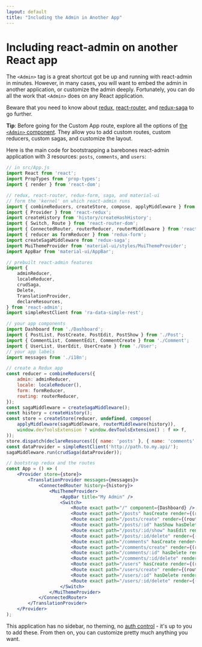 ```yaml
---
layout: default
title: "Including the Admin in Another App"
---
```


# Including react-admin on another React app

The `<Admin>` tag is a great shortcut got be up and running with react-admin in minutes. However, in many cases, you will want to embed the admin in another application, or customize the admin deeply. Fortunately, you can do all the work that `<Admin>` does on any React application.

Beware that you need to know about [redux](http://redux.js.org/), [react-router](https://github.com/reactjs/react-router), and [redux-saga](https://github.com/yelouafi/redux-saga) to go further.

**Tip**: Before going for the Custom App route, explore all the options of [the `<Admin>` component](./Admin.md). They allow you to add custom routes, custom reducers, custom sagas, and customize the layout.

Here is the main code for bootstrapping a barebones react-admin application with 3 resources: `posts`, `comments`, and `users`:

```jsx
// in src/App.js
import React from 'react';
import PropTypes from 'prop-types';
import { render } from 'react-dom';

// redux, react-router, redux-form, saga, and material-ui
// form the 'kernel' on which react-admin runs
import { combineReducers, createStore, compose, applyMiddleware } from 'redux';
import { Provider } from 'react-redux';
import createHistory from 'history/createHashHistory';
import { Switch, Route } from 'react-router-dom';
import { ConnectedRouter, routerReducer, routerMiddleware } from 'react-router-redux';
import { reducer as formReducer } from 'redux-form';
import createSagaMiddleware from 'redux-saga';
import MuiThemeProvider from 'material-ui/styles/MuiThemeProvider';
import AppBar from 'material-ui/AppBar';

// prebuilt react-admin features
import {
    adminReducer,
    localeReducer,
    crudSaga,
    Delete,
    TranslationProvider,
    declareResources,
} from 'react-admin';
import simpleRestClient from 'ra-data-simple-rest';

// your app components
import Dashboard from './Dashboard';
import { PostList, PostCreate, PostEdit, PostShow } from './Post';
import { CommentList, CommentEdit, CommentCreate } from './Comment';
import { UserList, UserEdit, UserCreate } from './User';
// your app labels
import messages from './i18n';

// create a Redux app
const reducer = combineReducers({
    admin: adminReducer,
    locale: localeReducer(),
    form: formReducer,
    routing: routerReducer,
});
const sagaMiddleware = createSagaMiddleware();
const history = createHistory();
const store = createStore(reducer, undefined, compose(
    applyMiddleware(sagaMiddleware, routerMiddleware(history)),
    window.devToolsExtension ? window.devToolsExtension() : f => f,
));
store.dispatch(declareResources([{ name: 'posts' }, { name: 'comments' }, { name: 'users' }]));
const dataProvider = simpleRestClient('http://path.to.my.api/');
sagaMiddleware.run(crudSaga(dataProvider));

// bootstrap redux and the routes
const App = () => (
    <Provider store={store}>
        <TranslationProvider messages={messages}>
            <ConnectedRouter history={history}>
                <MuiThemeProvider>
                    <AppBar title="My Admin" />
                    <Switch>
                        <Route exact path="/" component={Dashboard} />
                        <Route exact path="/posts" hasCreate render={(routeProps) => <PostList resource="posts" {...routeProps} />} />
                        <Route exact path="/posts/create" render={(routeProps) => <PostCreate resource="posts" {...routeProps} />} />
                        <Route exact path="/posts/:id" hasShow hasDelete render={(routeProps) => <PostEdit resource="posts" {...routeProps} />} />
                        <Route exact path="/posts/:id/show" hasEdit render={(routeProps) => <PostShow resource="posts" {...routeProps} />} />
                        <Route exact path="/posts/:id/delete" render={(routeProps) => <Delete resource="posts" {...routeProps} />} />
                        <Route exact path="/comments" hasCreate render={(routeProps) => <CommentList resource="comments" {...routeProps} />} />
                        <Route exact path="/comments/create" render={(routeProps) => <CommentCreate resource="comments" {...routeProps} />} />
                        <Route exact path="/comments/:id" hasDelete render={(routeProps) => <CommentEdit resource="comments" {...routeProps} />} />
                        <Route exact path="/comments/:id/delete" render={(routeProps) => <Delete resource="comments" {...routeProps} />} />
                        <Route exact path="/users" hasCreate render={(routeProps) => <UsersList resource="users" {...routeProps} />} />
                        <Route exact path="/users/create" render={(routeProps) => <UsersCreate resource="users" {...routeProps} />} />
                        <Route exact path="/users/:id" hasDelete render={(routeProps) => <UsersEdit resource="users" {...routeProps} />} />
                        <Route exact path="/users/:id/delete" render={(routeProps) => <Delete resource="users" {...routeProps} />} />
                    </Switch>
                </MuiThemeProvider>
            </ConnectedRouter>
        </TranslationProvider>
    </Provider>
);
```

This application has no sidebar, no theming, no [auth control](./Authentication.md#restricting-access-to-a-custom-page) - it's up to you to add these. From then on, you can customize pretty much anything you want.
